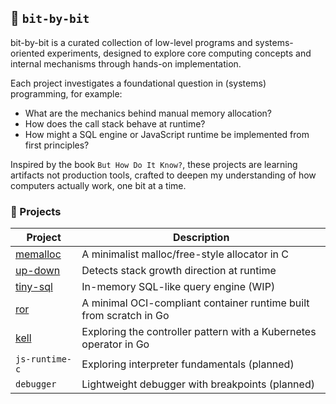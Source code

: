 ## 🧩 `bit-by-bit`

bit-by-bit is a curated collection of low-level programs and systems-oriented experiments, designed to explore core computing concepts and internal mechanisms through hands-on implementation.

Each project investigates a foundational question in (systems) programming, for example:
- What are the mechanics behind manual memory allocation?
- How does the call stack behave at runtime?
- How might a SQL engine or JavaScript runtime be implemented from first principles?

Inspired by the book `But How Do It Know?`, these projects are learning artifacts not production tools, crafted to deepen my understanding of how computers actually work, one bit at a time.

### 📂 Projects

| Project        | Description                                     |
| -------------- | ----------------------------------------------- |
| [memalloc](./memalloc)     | A minimalist malloc/free-style allocator in C   |
| [up-down](./up-or-down)      | Detects stack growth direction at runtime       |
| [tiny-sql](./sql-lite-clone)     | In-memory SQL-like query engine (WIP)           |
| [ror](./ror)         | A minimal OCI-compliant container runtime built from scratch in Go |
| [kell](./kell) | Exploring the controller pattern with a Kubernetes operator in Go |
| `js-runtime-c` | Exploring interpreter fundamentals (planned)    |
| `debugger`     | Lightweight debugger with breakpoints (planned) |
